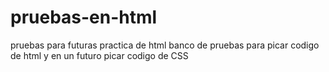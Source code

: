 # pruebas-en-html
pruebas para futuras practica de html
banco de pruebas para picar codigo de html y en un futuro picar codigo de CSS
